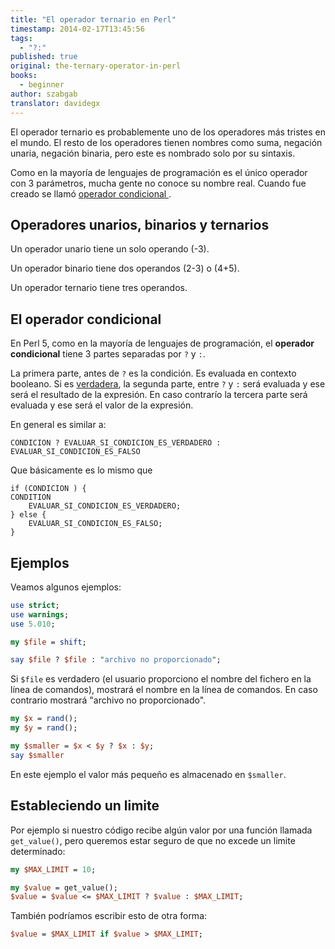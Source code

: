 ```yaml
---
title: "El operador ternario en Perl"
timestamp: 2014-02-17T13:45:56
tags:
  - "?:"
published: true
original: the-ternary-operator-in-perl
books:
  - beginner
author: szabgab
translator: davidegx
---
```



El operador ternario es probablemente uno de los operadores más tristes en el mundo. El resto de los operadores tienen
nombres como suma, negación unaria, negación binaria, pero este es nombrado solo por su sintaxis.

Como en la mayoría de lenguajes de programación es el único operador con 3 parámetros, mucha gente no conoce su nombre real.
Cuando fue creado se llamó [operador condicional ](http://en.wikipedia.org/wiki/%3F:).


## Operadores unarios, binarios y ternarios

Un operador unario tiene un solo operando (-3).

Un operador binario tiene dos operandos (2-3) o (4+5).

Un operador ternario tiene tres operandos.

## El operador condicional

En Perl 5, como en la mayoría de lenguajes de programación, el <b>operador condicional</b> tiene 3 partes separadas por `?` y `:`.

La primera parte, antes de `?` es la condición. Es evaluada en contexto booleano.
Si es [verdadera](/valores-booleanos-en-perl), la segunda parte, entre `?` y `:`
será evaluada y ese será el resultado de la expresión.
En caso contrarío la tercera parte será evaluada y ese será el valor de la expresión.

En general es similar a:

```
CONDICION ? EVALUAR_SI_CONDICION_ES_VERDADERO : EVALUAR_SI_CONDICION_ES_FALSO
```

Que básicamente es lo mismo que

```
if (CONDICION ) {
CONDITION
    EVALUAR_SI_CONDICION_ES_VERDADERO;
} else {
    EVALUAR_SI_CONDICION_ES_FALSO;
}
```

## Ejemplos

Veamos algunos ejemplos:

```perl
use strict;
use warnings;
use 5.010;

my $file = shift;

say $file ? $file : "archivo no proporcionado"; 
```

Si `$file` es verdadero (el usuario proporciono el nombre del fichero en la línea de comandos), mostrará el nombre en la línea de comandos.
En caso contrario mostrará "archivo no proporcionado".

```perl
my $x = rand();
my $y = rand();

my $smaller = $x < $y ? $x : $y;
say $smaller
```

En este ejemplo el valor más pequeño es almacenado en `$smaller`.

## Estableciendo un limite

Por ejemplo si nuestro código recibe algún valor por una función llamada `get_value()`, pero queremos
estar seguro de que no excede un limite determinado:

```perl
my $MAX_LIMIT = 10;

my $value = get_value();
$value = $value <= $MAX_LIMIT ? $value : $MAX_LIMIT;
```

También podríamos escribir esto de otra forma:

```perl
$value = $MAX_LIMIT if $value > $MAX_LIMIT;
```


